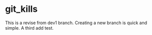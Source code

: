 # git_kills
This is a revise from dev1 branch.
Creating a new branch is quick and simple.
A third add test.
